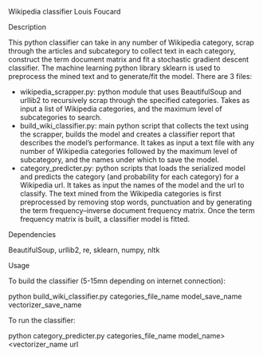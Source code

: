 Wikipedia classifier Louis Foucard

Description

This python classifier can take in any number of Wikipedia category, scrap through the articles and subcategory to collect text in each category, construct the term document matrix and fit a stochastic gradient descent classifier. The machine learning python library sklearn is used to preprocess the mined text and to generate/fit the model.
There are 3 files:
- wikipedia_scrapper.py: python module that uses BeautifulSoup and urllib2 to recursively scrap through the specified categories. Takes as input a list of Wikipedia categories, and the maximum level of subcategories to search.
- build_wiki_classifier.py: main python script that collects the text using the scrapper, builds the model and creates a classifier report that describes the model’s performance. It takes as input a text file with any number of Wikipedia categories followed by the maximum level of subcategory, and the names under which to save the model.
- category_predicter.py: python scripts that loads the serialized model and predicts the category (and probability for each category) for a Wikipedia url. It takes as input the names of the model and the url to classify.
The text mined from the Wikipedia categories is first preprocessed by removing stop words, punctuation and by generating the term frequency–inverse document frequency matrix. Once the term frequency matrix is built, a classifier model is fitted.

Dependencies

BeautifulSoup, urllib2, re, sklearn, numpy, nltk

Usage

To build the classifier (5-15mn depending on internet connection):

python build_wiki_classifier.py categories_file_name model_save_name vectorizer_save_name

To run the classifier:

python category_predicter.py categories_file_name model_name> <vectorizer_name url
 


